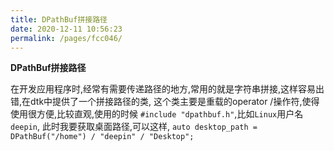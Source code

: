 ```yaml
---
title: DPathBuf拼接路径
date: 2020-12-11 10:56:23
permalink: /pages/fcc046/
---
```



**DPathBuf拼接路径**

在开发应用程序时,经常有需要传递路径的地方,常用的就是字符串拼接,这样容易出错,在dtk中提供了一个拼接路径的类, 这个类主要是重载的operator /操作符,使得使用很方便,比较直观,使用的时候 `#include "dpathbuf.h"`,比如`Linux`用户名`deepin`, 此时我要获取桌面路径,可以这样, `auto desktop_path = DPathBuf("/home") / "deepin" / "Desktop";`